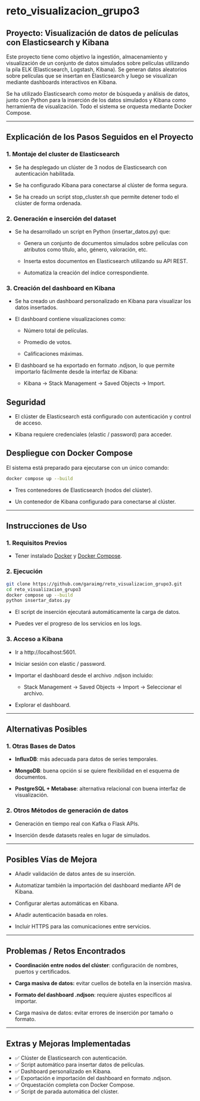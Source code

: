 # reto_visualizacion_grupo3

## Proyecto: Visualización de datos de películas con Elasticsearch y Kibana

Este proyecto tiene como objetivo la ingestión, almacenamiento y visualización de un conjunto de datos simulados sobre películas utilizando la pila ELK (Elasticsearch, Logstash, Kibana). Se generan datos aleatorios sobre películas que se insertan en Elasticsearch y luego se visualizan mediante dashboards interactivos en Kibana.

Se ha utilizado Elasticsearch como motor de búsqueda y análisis de datos, junto con Python para la inserción de los datos simulados y Kibana como herramienta de visualización. Todo el sistema se orquesta mediante Docker Compose.

---

## Explicación de los Pasos Seguidos en el Proyecto

### 1. **Montaje del cluster de Elasticsearch**

- Se ha desplegado un clúster de 3 nodos de Elasticsearch con autenticación habilitada.

- Se ha configurado Kibana para conectarse al clúster de forma segura.

- Se ha creado un script stop_cluster.sh que permite detener todo el clúster de forma ordenada.


### 2. **Generación e inserción del dataset**

- Se ha desarrollado un script en Python (insertar_datos.py) que:

  - Genera un conjunto de documentos simulados sobre películas con atributos como título, año, género, valoración, etc.

  - Inserta estos documentos en Elasticsearch utilizando su API REST.

  - Automatiza la creación del índice correspondiente.

### 3. **Creación del dashboard en Kibana**

- Se ha creado un dashboard personalizado en Kibana para visualizar los datos insertados.


- El dashboard contiene visualizaciones como:

  - Número total de películas.

  - Promedio de votos.

  - Calificaciones máximas.


- El dashboard se ha exportado en formato .ndjson, lo que permite importarlo fácilmente desde la interfaz de Kibana:

  - Kibana → Stack Management → Saved Objects → Import.

## Seguridad

- El clúster de Elasticsearch está configurado con autenticación y control de acceso.

- Kibana requiere credenciales (elastic / password) para acceder.


## Despliegue con Docker Compose

El sistema está preparado para ejecutarse con un único comando:

```bash
docker compose up --build
```

- Tres contenedores de Elasticsearch (nodos del clúster).


- Un contenedor de Kibana configurado para conectarse al clúster.

---

## Instrucciones de Uso

### 1. **Requisitos Previos**

- Tener instalado [Docker](https://www.docker.com/get-started) y [Docker Compose](https://docs.docker.com/compose/install/).

### 2. **Ejecución**

```bash
git clone https://github.com/garaimg/reto_visualizacion_grupo3.git
cd reto_visualizacion_grupo3
docker compose up --build
python insertar_datos.py
```

- El script de inserción ejecutará automáticamente la carga de datos.


- Puedes ver el progreso de los servicios en los logs.

### 3. **Acceso a Kibana**

- Ir a http://localhost:5601.


- Iniciar sesión con elastic / password.


- Importar el dashboard desde el archivo .ndjson incluido:

  - Stack Management → Saved Objects → Import → Seleccionar el archivo.


- Explorar el dashboard.

---

## Alternativas Posibles

### 1. Otras Bases de Datos

- **InfluxDB**: más adecuada para datos de series temporales.


- **MongoDB**: buena opción si se quiere flexibilidad en el esquema de documentos.


- **PostgreSQL + Metabase**: alternativa relacional con buena interfaz de visualización.

### 2. Otros Métodos de generación de datos

- Generación en tiempo real con Kafka o Flask APIs.


- Inserción desde datasets reales en lugar de simulados.

---

## Posibles Vías de Mejora

- Añadir validación de datos antes de su inserción.


- Automatizar también la importación del dashboard mediante API de Kibana.


- Configurar alertas automáticas en Kibana.


- Añadir autenticación basada en roles.


- Incluir HTTPS para las comunicaciones entre servicios.

---

## Problemas / Retos Encontrados

- **Coordinación entre nodos del clúster**: configuración de nombres, puertos y certificados.


- **Carga masiva de datos:** evitar cuellos de botella en la inserción masiva.


- **Formato del dashboard .ndjson**: requiere ajustes específicos al importar.


- Carga masiva de datos: evitar errores de inserción por tamaño o formato.

---

## Extras y Mejoras Implementadas

- ✅ Clúster de Elasticsearch con autenticación.
- ✅ Script automático para insertar datos de películas.
- ✅ Dashboard personalizado en Kibana.
- ✅ Exportación e importación del dashboard en formato .ndjson.
- ✅ Orquestación completa con Docker Compose.
- ✅ Script de parada automática del clúster.
